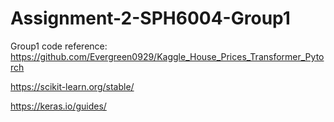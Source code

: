 # Assignment-2-SPH6004-Group1
Group1 code
reference:
https://github.com/Evergreen0929/Kaggle_House_Prices_Transformer_Pytorch

https://scikit-learn.org/stable/

https://keras.io/guides/
